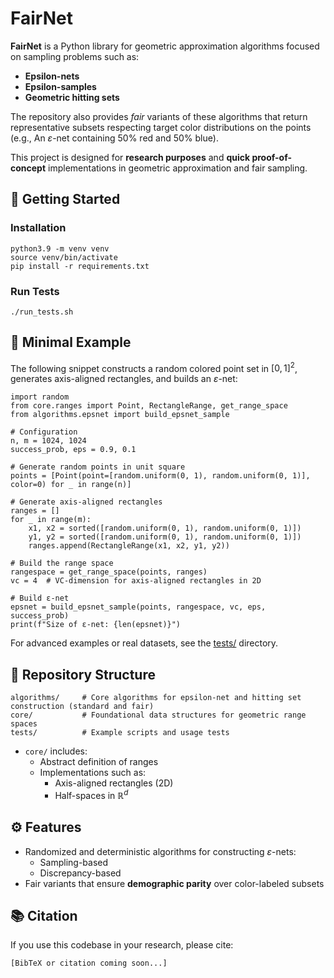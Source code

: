 # FairNet

**FairNet** is a Python library for geometric approximation algorithms focused on sampling problems such as:

- **Epsilon-nets**
- **Epsilon-samples**
- **Geometric hitting sets**

The repository also provides *fair* variants of these algorithms that return representative subsets respecting target color distributions on the points (e.g., An $\varepsilon$-net containing 50% red and 50% blue).

This project is designed for **research purposes** and **quick proof-of-concept** implementations in geometric approximation and fair sampling.

## 🚀 Getting Started
### Installation
```
python3.9 -m venv venv
source venv/bin/activate
pip install -r requirements.txt
```

### Run Tests
```
./run_tests.sh
```

## 🧪 Minimal Example
The following snippet constructs a random colored point set in $[0, 1]^2$, generates axis-aligned rectangles, and builds an $\varepsilon$-net:

```
import random
from core.ranges import Point, RectangleRange, get_range_space
from algorithms.epsnet import build_epsnet_sample

# Configuration
n, m = 1024, 1024
success_prob, eps = 0.9, 0.1

# Generate random points in unit square
points = [Point(point=[random.uniform(0, 1), random.uniform(0, 1)], color=0) for _ in range(n)]

# Generate axis-aligned rectangles
ranges = []
for _ in range(m):
    x1, x2 = sorted([random.uniform(0, 1), random.uniform(0, 1)])
    y1, y2 = sorted([random.uniform(0, 1), random.uniform(0, 1)])
    ranges.append(RectangleRange(x1, x2, y1, y2))

# Build the range space
rangespace = get_range_space(points, ranges)
vc = 4  # VC-dimension for axis-aligned rectangles in 2D

# Build ε-net
epsnet = build_epsnet_sample(points, rangespace, vc, eps, success_prob)
print(f"Size of ε-net: {len(epsnet)}")
```

For advanced examples or real datasets, see the [tests/](./tests/) directory.

## 📂 Repository Structure
```
algorithms/     # Core algorithms for epsilon-net and hitting set construction (standard and fair)
core/           # Foundational data structures for geometric range spaces
tests/          # Example scripts and usage tests
```
- `core/` includes:
    - Abstract definition of ranges
    - Implementations such as:
        - Axis-aligned rectangles (2D)
        - Half-spaces in $ℝ^d$

## ⚙️ Features
- Randomized and deterministic algorithms for constructing $\varepsilon$-nets:
    - Sampling-based
    - Discrepancy-based
- Fair variants that ensure **demographic parity** over color-labeled subsets

## 📚 Citation
If you use this codebase in your research, please cite:
```
[BibTeX or citation coming soon...]
```
